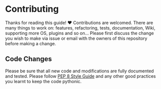 # Contributing

Thanks for reading this guide! ♥ Contributions are welcomed.
There are many things to work on: features, refactoring, tests, documentation, Wiki, supporting more OS, plugins and so on...
Please first discuss the change you wish to make via issue or email with the owners of this repository before making a change.

## Code Changes
Please be sure that all new code and modifications are fully documented and tested.
Please follow [PEP 8 Style Guide](https://www.python.org/dev/peps/pep-0008/) and any other good practices you learnt to keep the code pythonic.
